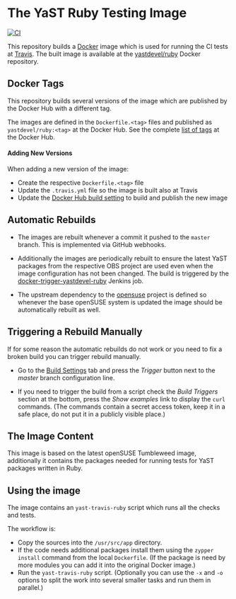 # The YaST Ruby Testing Image

[![CI](https://github.com/yast/docker-yast-ruby/actions/workflows/ci.yml/badge.svg)](
https://github.com/yast/docker-yast-ruby/actions/workflows/ci.yml)

This repository builds a [Docker](https://www.docker.com/) image which is used
for running the CI tests at [Travis](https://travis-ci.org/).
The built image is available at the [yastdevel/ruby](
https://hub.docker.com/r/yastdevel/ruby/) Docker repository.

## Docker Tags

This repository builds several versions of the image which are published
by the Docker Hub with a different tag.

The images are defined in the `Dockerfile.<tag>` files and published as
`yastdevel/ruby:<tag>` at the Docker Hub. See the complete [list of tags](
https://hub.docker.com/r/yastdevel/ruby/tags/) at the Docker Hub.

#### Adding New Versions

When adding a new version of the image:

- Create the respective `Dockerfile.<tag>` file
- Update the `.travis.yml` file so the image is built also at Travis
- Update the [Docker Hub build setting](
  https://hub.docker.com/r/yastdevel/ruby/~/settings/automated-builds/) to
  build and publish the new image

## Automatic Rebuilds

- The images are rebuilt whenever a commit it pushed to the `master` branch.
  This is implemented via GitHub webhooks.

- Additionally the images are periodically rebuilt to ensure the latest YaST
  packages from the respective  OBS project are used even when the image
  configuration has not been changed.
  The build is triggered by the [docker-trigger-yastdevel-ruby](
  https://ci.opensuse.org/view/Yast/job/docker-trigger-yastdevel-ruby/)
  Jenkins job.

- The upstream dependency to the [opensuse](https://hub.docker.com/_/opensuse/)
  project is defined so whenever the base openSUSE system is updated the image
  should be automatically rebuilt as well.

## Triggering a Rebuild Manually

If for some reason the automatic rebuilds do not work or you need to fix
a broken build you can trigger rebuild manually.

- Go to the [Build Settings](
https://hub.docker.com/r/yastdevel/ruby/~/settings/automated-builds/) tab
and press the *Trigger* button next to the *master* branch configuration line.

- If you need to trigger the build from a script check the *Build Triggers*
section at the bottom, press the *Show examples* link to display the `curl`
commands. (The commands contain a secret access token, keep it in a safe place,
do not put it in a publicly visible place.)

## The Image Content

This image is based on the latest openSUSE Tumbleweed image, additionally
it contains the packages needed for running tests for YaST packages written
in Ruby.

## Using the image

The image contains an `yast-travis-ruby` script which runs all the checks and tests.

The workflow is:

- Copy the sources into the `/usr/src/app` directory.
- If the code needs additional packages install them using the `zypper install`
  command from the local `Dockerfile`. (If the package is need by more modules
  you can add it into the original Docker image.)
- Run the `yast-travis-ruby` script. (Optionally you can use the `-x` and `-o`
  options to split the work into several smaller tasks and run them in parallel.)

